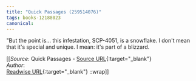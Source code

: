 ```yaml
---
title: "Quick Passages (259514076)"
tags: books-12188023
canonical: 
---
```


"But the point is... this infestation, SCP-4051, is a snowflake. I don't mean that it's special and unique. I mean: it's part of a blizzard.


[[_Source_: Quick Passages - [Source URL](){:target="_blank"}<br>
_Author_: <br>
[Readwise URL](https://readwise.io/open/259514076){:target="_blank"}
::wrap]]